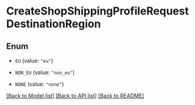 # CreateShopShippingProfileRequestDestinationRegion

## Enum


* `EU` (value: `"eu"`)

* `NON_EU` (value: `"non_eu"`)

* `NONE` (value: `"none"`)


[[Back to Model list]](../README.md#documentation-for-models) [[Back to API list]](../README.md#documentation-for-api-endpoints) [[Back to README]](../README.md)


